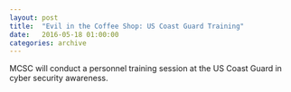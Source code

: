 ```yaml
---
layout: post
title:  "Evil in the Coffee Shop: US Coast Guard Training"
date:   2016-05-18 01:00:00
categories: archive
---
```

<p>MCSC will conduct a personnel training session at the US Coast Guard in cyber security awareness.</p>
